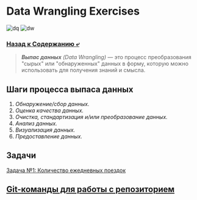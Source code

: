 # Data Wrangling Exercises

![dq](https://img.shields.io/badge/data_quality-green)
![dw](https://img.shields.io/badge/data_wrangling-green)

### [Назад к Содержанию ⤶](https://github.com/adrianhel/contents)

> _**Выпас данных** (Data Wrangling)_ — это процесс преобразования "сырых" или "обнаруженных" данных в форму, 
> которую можно использовать для получения знаний и смысла.

## Шаги процесса выпаса данных
1. _Обнаружение/сбор данных._
2. _Оценка качества данных._
3. _Очистка, стандартизация и/или преобразование данных._
4. _Анализ данных._
5. _Визуализация данных._
6. _Предоставление данных._

## Задачи
[Задача №1: Количество ежедневных поездок](data/exercise_1.md)



## [Git-команды для работы с репозиторием](data/gitcommands.md)